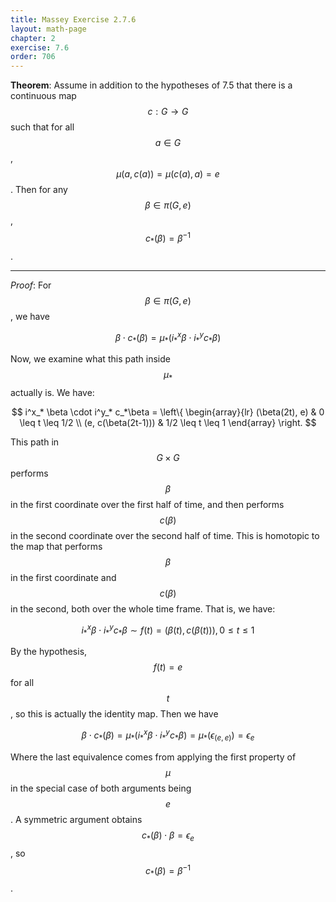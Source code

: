 ```yaml
---
title: Massey Exercise 2.7.6
layout: math-page
chapter: 2
exercise: 7.6
order: 706
---
```



**Theorem**:
Assume in addition to the hypotheses of 7.5 that there is a continuous map $$c: G \rightarrow G$$ such that for all $$a \in G$$, $$\mu(a, c(a)) = \mu(c(a), a) = e$$.
Then for any $$\beta \in \pi(G,e)$$, $$c_*(\beta) = \beta^{-1}$$.

----

*Proof*:
For $$\beta \in \pi(G,e)$$, we have

$$
\beta \cdot c_*(\beta) = \mu_*(i^x_* \beta \cdot i^y_* c_*\beta)
$$

Now, we examine what this path inside $$\mu_*$$ actually is.
We have:

$$
i^x_* \beta \cdot i^y_* c_*\beta = \left\{
\begin{array}{lr}
(\beta(2t), e) & 0 \leq t \leq 1/2 \\
(e, c(\beta(2t-1))) & 1/2 \leq t \leq 1
\end{array} \right.
$$

This path in $$G \times G$$ performs $$\beta$$ in the first coordinate over the first half of time, and then performs $$c(\beta)$$ in the second coordinate over the second half of time.
This is homotopic to the map that performs $$\beta$$ in the first coordinate and $$c(\beta)$$ in the second, both over the whole time frame.
That is, we have:

$$
i^x_* \beta \cdot i^y_* c_*\beta \sim f(t) = (\beta(t), c(\beta(t))), 0 \leq t \leq 1
$$

By the hypothesis, $$f(t) = e$$ for all $$t$$, so this is actually the identity map.
Then we have

$$
\beta \cdot c_*(\beta) = \mu_*(i^x_* \beta \cdot i^y_* c_*\beta) = \mu_*(\epsilon_{(e,e)}) = \epsilon_e
$$

Where the last equivalence comes from applying the first property of $$\mu$$ in the special case of both arguments being $$e$$.
A symmetric argument obtains $$c_*(\beta) \cdot \beta = \epsilon_e$$, so $$c_*(\beta) = \beta^{-1}$$.